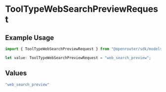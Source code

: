 # ToolTypeWebSearchPreviewRequest

## Example Usage

```typescript
import { ToolTypeWebSearchPreviewRequest } from "@openrouter/sdk/models/operations";

let value: ToolTypeWebSearchPreviewRequest = "web_search_preview";
```

## Values

```typescript
"web_search_preview"
```